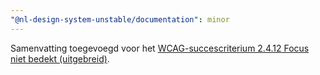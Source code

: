 ```yaml
---
"@nl-design-system-unstable/documentation": minor
---
```


Samenvatting toegevoegd voor het [WCAG-succescriterium 2.4.12 Focus niet bedekt (uitgebreid)](/wcag/2.4.12).
